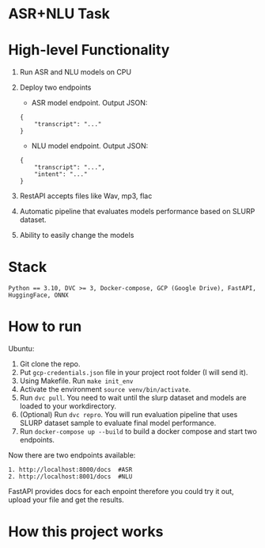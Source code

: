 # ASR+NLU Task

# High-level Functionality
1. Run ASR and NLU models on CPU
2. Deploy two endpoints
    - ASR model endpoint. Output JSON: 
    
    ```
    {
        "transcript": "..."
    }
    ```
    - NLU model endpoint. Output JSON: 
    ```
    {
        "transcript": "...",
        "intent": "..."
    }
    ```
3. RestAPI accepts files like Wav, mp3, flac
4. Automatic pipeline that evaluates models performance based on SLURP dataset.
5. Ability to easily change the models


# Stack

    Python == 3.10, DVC >= 3, Docker-compose, GCP (Google Drive), FastAPI, HuggingFace, ONNX

# How to run

Ubuntu:

1. Git clone the repo.
2. Put ```gcp-credentials.json``` file in your project root folder (I will send it).
3. Using Makefile. Run 
    ```make init_env```
4. Activate the environment ```source venv/bin/activate```.
5. Run ```dvc pull```. You need to wait until the slurp dataset and models are loaded to your workdirectory.
6. (Optional) Run ```dvc repro```. You will run evaluation pipeline that uses SLURP dataset sample to evaluate final model performance.
7. Run ```docker-compose up --build``` to build a docker compose and start two endpoints.

Now there are two endpoints available:

    1. http://localhost:8000/docs  #ASR
    2. http://localhost:8001/docs  #NLU

FastAPI provides docs for each enpoint therefore you could try it out, upload your file and get the results.


# How this project works 

